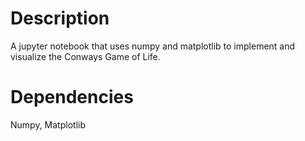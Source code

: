 # Description
A jupyter notebook that uses numpy and matplotlib to implement and visualize the Conways Game of Life.

# Dependencies

Numpy, Matplotlib
